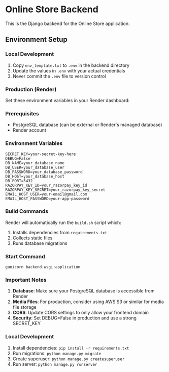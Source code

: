 # Online Store Backend

This is the Django backend for the Online Store application.

## Environment Setup

### Local Development
1. Copy `env_template.txt` to `.env` in the backend directory
2. Update the values in `.env` with your actual credentials
3. Never commit the `.env` file to version control

### Production (Render)
Set these environment variables in your Render dashboard:

### Prerequisites
- PostgreSQL database (can be external or Render's managed database)
- Render account

### Environment Variables

```
SECRET_KEY=your-secret-key-here
DEBUG=False
DB_NAME=your_database_name
DB_USER=your_database_user
DB_PASSWORD=your_database_password
DB_HOST=your_database_host
DB_PORT=5432
RAZORPAY_KEY_ID=your_razorpay_key_id
RAZORPAY_KEY_SECRET=your_razorpay_key_secret
EMAIL_HOST_USER=your-email@gmail.com
EMAIL_HOST_PASSWORD=your-app-password
```

### Build Commands

Render will automatically run the `build.sh` script which:
1. Installs dependencies from `requirements.txt`
2. Collects static files
3. Runs database migrations

### Start Command

```
gunicorn backend.wsgi:application
```

### Important Notes

1. **Database**: Make sure your PostgreSQL database is accessible from Render
2. **Media Files**: For production, consider using AWS S3 or similar for media file storage
3. **CORS**: Update CORS settings to only allow your frontend domain
4. **Security**: Set DEBUG=False in production and use a strong SECRET_KEY

### Local Development

1. Install dependencies: `pip install -r requirements.txt`
2. Run migrations: `python manage.py migrate`
3. Create superuser: `python manage.py createsuperuser`
4. Run server: `python manage.py runserver` 